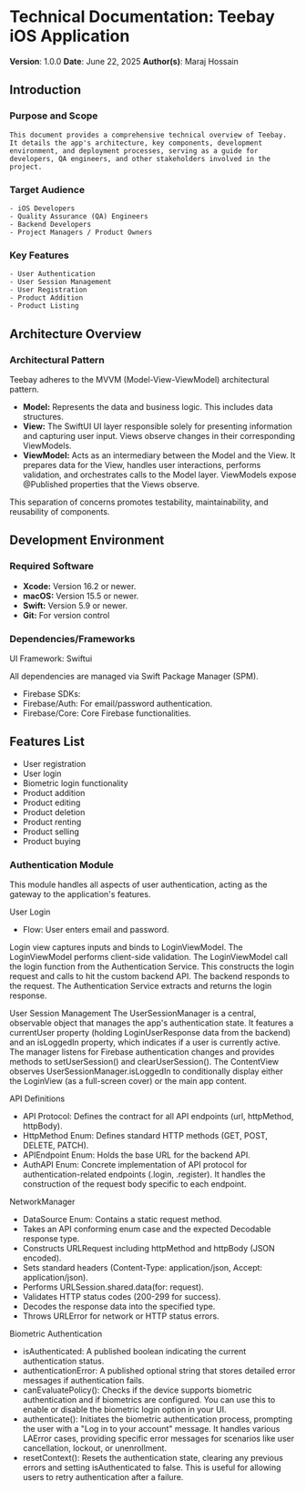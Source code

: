 # Technical Documentation: Teebay iOS Application

**Version**: 1.0.0
**Date**: June 22, 2025
**Author(s)**: Maraj Hossain

## Introduction

### Purpose and Scope
    This document provides a comprehensive technical overview of Teebay. It details the app's architecture, key components, development environment, and deployment processes, serving as a guide for developers, QA engineers, and other stakeholders involved in the project.

### Target Audience
    - iOS Developers
    - Quality Assurance (QA) Engineers
    - Backend Developers
    - Project Managers / Product Owners

### Key Features
    - User Authentication
    - User Session Management
    - User Registration
    - Product Addition
    - Product Listing

## Architecture Overview

### Architectural Pattern
Teebay adheres to the MVVM (Model-View-ViewModel) architectural pattern.

- **Model:** Represents the data and business logic. This includes data structures.
- **View:** The SwiftUI UI layer responsible solely for presenting information and capturing user input. Views observe changes in their corresponding ViewModels.
- **ViewModel:** Acts as an intermediary between the Model and the View. It prepares data for the View, handles user interactions, performs validation, and orchestrates calls to the Model layer. ViewModels expose @Published properties that the Views observe.

This separation of concerns promotes testability, maintainability, and reusability of components. 

## Development Environment

### Required Software
- **Xcode:** Version 16.2 or newer.
- **macOS:** Version 15.5 or newer.
- **Swift:** Version 5.9 or newer.
- **Git:** For version control

### Dependencies/Frameworks
UI Framework: Swiftui

All dependencies are managed via Swift Package Manager (SPM).
- Firebase SDKs:
- Firebase/Auth: For email/password authentication.
- Firebase/Core: Core Firebase functionalities.

## Features List
- User registration
- User login
- Biometric login functionality
- Product addition
- Product editing
- Product deletion
- Product renting
- Product selling
- Product buying 
    
### Authentication Module
This module handles all aspects of user authentication, acting as the gateway to the application's features.

User Login
- Flow: User enters email and password.

Login view captures inputs and binds to LoginViewModel. The LoginViewModel performs client-side validation. The LoginViewModel call the login function from the Authentication Service. This constructs the login request and calls to hit the custom backend API. The backend responds to the request. The Authentication Service extracts and returns the login response. 

User Session Management
The UserSessionManager is a central, observable object that manages the app's authentication state. It features a currentUser property (holding LoginUserResponse data from the backend) and an isLoggedIn property, which indicates if a user is currently active. The manager listens for Firebase authentication changes and provides methods to setUserSession() and clearUserSession(). The ContentView observes UserSessionManager.isLoggedIn to conditionally display either the LoginView (as a full-screen cover) or the main app content.

API Definitions
- API Protocol: Defines the contract for all API endpoints (url, httpMethod, httpBody).
- HttpMethod Enum: Defines standard HTTP methods (GET, POST, DELETE, PATCH).
- APIEndpoint Enum: Holds the base URL for the backend API.
- AuthAPI Enum: Concrete implementation of API protocol for authentication-related endpoints (.login, .register). It handles the construction of the request body specific to each endpoint.

NetworkManager 
- DataSource Enum: Contains a static request method.
- Takes an API conforming enum case and the expected Decodable response type.
- Constructs URLRequest including httpMethod and httpBody (JSON encoded).
- Sets standard headers (Content-Type: application/json, Accept: application/json).
- Performs URLSession.shared.data(for: request).
- Validates HTTP status codes (200-299 for success).
- Decodes the response data into the specified type.
- Throws URLError for network or HTTP status errors.
    
Biometric Authentication
- isAuthenticated: A published boolean indicating the current authentication status.
- authenticationError: A published optional string that stores detailed error messages if authentication fails.
- canEvaluatePolicy(): Checks if the device supports biometric authentication and if biometrics are configured. You can use this to enable or disable the biometric login option in your UI.
- authenticate(): Initiates the biometric authentication process, prompting the user with a "Log in to your account" message. It handles various LAError cases, providing specific error messages for scenarios like user cancellation, lockout, or unenrollment.
- resetContext(): Resets the authentication state, clearing any previous errors and setting isAuthenticated to false. This is useful for allowing users to retry authentication after a failure.
